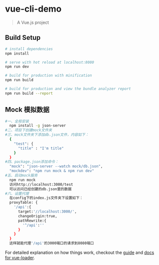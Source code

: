 # vue-cli-demo

> A Vue.js project

## Build Setup

``` bash
# install dependencies
npm install

# serve with hot reload at localhost:8080
npm run dev

# build for production with minification
npm run build

# build for production and view the bundle analyzer report
npm run build --report
```

## Mock 模拟数据

``` bash
#一、全局安装
  npm install -g json-server
#二、项目下创建mock文件夹
#三、mock文件夹下添加db.json文件，内容如下：
  {
    "test": {
      "title" : "I'm title"
    }
  }
#四、package.json添加命令：
  "mock": "json-server --watch mock/db.json",
  "mockdev": "npm run mock & npm run dev"
#五、启动mock服务
  npm run mock
  访问http://localhost:3000/test
  可以访问已经创建的db.json里的数据
#六、设置代理
  在config下的index.js文件夹下设置如下：
  proxyTable: {
    '/api':{
      target:'//localhost:3000/',
      changeOrigin:true,
      pathRewrite:{
        '^/api':''
      }
    }
  }
  这样就能代理'/api'的3000端口的请求到8080端口
```
For detailed explanation on how things work, checkout the [guide](http://vuejs-templates.github.io/webpack/) and [docs for vue-loader](http://vuejs.github.io/vue-loader).
